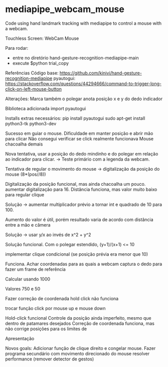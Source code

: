 # mediapipe_webcam_mouse
Code using hand landmark tracking with mediapipe to control a mouse with a webcam.

Touchless Screen: WebCam Mouse

Para rodar:
- entre no diretório hand-gesture-recognition-mediapipe-main
- execute $python trial_copy

Referências
Código base: https://github.com/kinivi/hand-gesture-recognition-mediapipe
pyautogui: https://stackoverflow.com/questions/44294666/command-to-trigger-long-click-on-left-mouse-button

Alterações:
Marca também o polegar
anota posição x e y do dedo indicador

Biblioteca adicionada
import pyautogui

Installs extras necessários:
pip install pyautogui
sudo apt-get install python3-tk python3-dev

Sucesso em guiar o mouse.
Dificuldade em manter posição e abrir mão para clicar
Não consegui verificar se click realmente funcionava
Mouse chacoalha demais

Nova tentativa, usar a posição do dedo mindinho e do polegar em relação ao indicador para clicar. -> Teste primário com a legenda da webcam.

Tentativa de regular o movimento do mouse -> digitalização da posição do mouse (8*(pos//8))

Digitalização da posição funcional, mas ainda chacoalha um pouco. aumentar digitalização para 16.
Distância funciona, mas valor muito baixo para regular clique

Solução -> aumentar multiplicador prévio a tornar int e quadrado de 10 para 100.

Aumento do valor é útil, porém resultado varia de acordo com distância entre a mão e câmera

Solução -> usar y/x ao invés de x^2 + y^2

Solução funcional. Com o polegar estendido, (y+1)/(x+1) <= 10

implementar clique condicional (se posição prévia era menor que 10)

Funciona.
Achar coordenadas para as quais a webcam captura o dedo para fazer um frame de referência

Calcular usando 1000

Valores 750 e 50

Fazer correção de coordenada
hold click não funciona

trocar função click por mouse up e mouse down

Hold-click funcional
Controle da posição ainda imperfeito, mesmo que dentro de patamares desejados
Correção de coordenada funciona, mas não corrige posições para os limites de

Apresentação

Novos goals:
Adicionar função de clique direito e congelar mouse.
Fazer programa secundário com movimento direcionado do mouse
resolver performance (remover detector de gestos)
